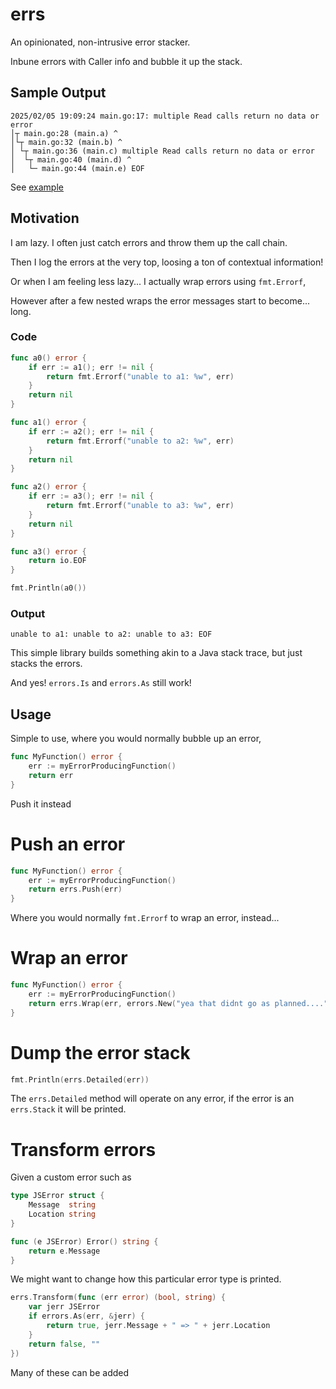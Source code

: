 # errs

An opinionated, non-intrusive error stacker.

Inbune errors with Caller info and bubble it up the stack.

## Sample Output

```
2025/02/05 19:09:24 main.go:17: multiple Read calls return no data or error
│┬ main.go:28 (main.a) ^
│└┬ main.go:32 (main.b) ^
│ └┬ main.go:36 (main.c) multiple Read calls return no data or error
│  └┬ main.go:40 (main.d) ^
│   └─ main.go:44 (main.e) EOF
```

See [example](example/usage.go)

## Motivation

I am lazy. I often just catch errors and throw them up the call chain.

Then I log the errors at the very top, loosing a ton of contextual information!

Or when I am feeling less lazy... I actually wrap errors using `fmt.Errorf`,

However after a few nested wraps the error messages start to become... long.

### Code

```go
func a0() error {
    if err := a1(); err != nil {
        return fmt.Errorf("unable to a1: %w", err)
    }
    return nil
}

func a1() error {
    if err := a2(); err != nil {
        return fmt.Errorf("unable to a2: %w", err)
    }
    return nil
}

func a2() error {
    if err := a3(); err != nil {
        return fmt.Errorf("unable to a3: %w", err)
    }
    return nil
}

func a3() error {
    return io.EOF
}

fmt.Println(a0())
```

### Output

```
unable to a1: unable to a2: unable to a3: EOF
```

This simple library builds something akin to a Java stack trace, but just stacks the errors.

And yes! `errors.Is` and `errors.As` still work!

## Usage

Simple to use, where you would normally bubble up an error,

```go
func MyFunction() error {
    err := myErrorProducingFunction()
    return err
}
```

Push it instead

# Push an error

```go
func MyFunction() error {
    err := myErrorProducingFunction()
    return errs.Push(err)
}
```

Where you would normally `fmt.Errorf` to wrap an error, instead...

# Wrap an error

```go
func MyFunction() error {
    err := myErrorProducingFunction()
    return errs.Wrap(err, errors.New("yea that didnt go as planned...."))
}
```

# Dump the error stack

```go
fmt.Println(errs.Detailed(err))
```

The `errs.Detailed` method will operate on any error, if the error is an `errs.Stack` it will be printed.

# Transform errors

Given a custom error such as

```go
type JSError struct {
    Message  string
    Location string
}

func (e JSError) Error() string {
    return e.Message
}
```

We might want to change how this particular error type is printed.

```go
errs.Transform(func (err error) (bool, string) {
    var jerr JSError
    if errors.As(err, &jerr) {
        return true, jerr.Message + " => " + jerr.Location
    }
    return false, ""
})
```

Many of these can be added